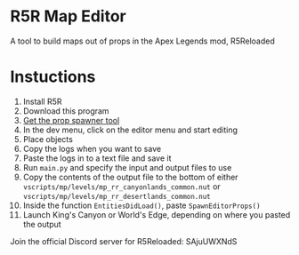 # R5R Map Editor

A tool to build maps out of props in the Apex Legends mod, R5Reloaded

# Instuctions

1. Install R5R
2. Download this program
3. [Get the prop spawner tool](https://github.com/mostlyfireproof/scripts_r5/tree/SalEditor)
4. In the dev menu, click on the editor menu and start editing
5. Place objects
6. Copy the logs when you want to save 
7. Paste the logs in to a text file and save it
8. Run `main.py` and specify the input and output files to use
9. Copy the contents of the output file to the bottom of either `vscripts/mp/levels/mp_rr_canyonlands_common.nut` or `vscripts/mp/levels/mp_rr_desertlands_common.nut`
10. Inside the function `EntitiesDidLoad()`, paste `SpawnEditorProps()`
11. Launch King's Canyon or World's Edge, depending on where you pasted the output


Join the official Discord server for R5Reloaded: SAjuUWXNdS